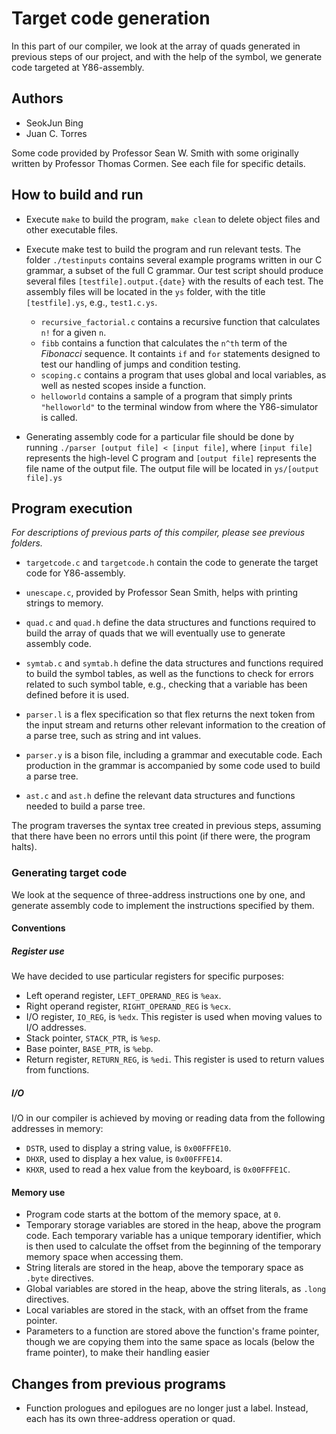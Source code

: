 # Target code generation

In this part of our compiler, we look at the array of quads generated in previous steps of our project, and with the help of the symbol, we generate code targeted at Y86-assembly.

## Authors
- SeokJun Bing
- Juan C. Torres

Some code provided by Professor Sean W. Smith with some originally written by Professor Thomas Cormen. See each file for specific details.

## How to build and run

- Execute `make` to build the program, `make clean` to delete object files and other executable files.

- Execute make test to build the program and run relevant tests. The folder `./testinputs` contains several example programs written in our C grammar, a subset of the full C grammar. Our test script should produce several files `[testfile].output.{date}` with the results of each test. The assembly files will be located in the `ys` folder, with the title `[testfile].ys`, e.g., `test1.c.ys`.

    - `recursive_factorial.c` contains a recursive function that calculates `n!` for a given `n`.
    - `fibb` contains a function that calculates the `n^th` term of the _Fibonacci_ sequence. It containts `if` and `for` statements designed to test our handling of jumps and condition testing.
    - `scoping.c` contains a program that uses global and local variables, as well as nested scopes inside a function.
    - `helloworld` contains a sample of a program that simply prints `"helloworld"` to the terminal window from where the Y86-simulator is called.


- Generating assembly code for a particular file should be done by running `./parser [output file] < [input file]`, where `[input file]` represents the high-level C program and `[output file]` represents the file name of the output file. The output file will be located in `ys/[output file].ys`

## Program execution

*For descriptions of previous parts of this compiler, please see previous folders.*

- `targetcode.c` and `targetcode.h` contain the code to generate the target code for Y86-assembly.

- `unescape.c`, provided by Professor Sean Smith, helps with printing strings to memory.

- `quad.c` and `quad.h` define the data structures and functions required to build the array of quads that we will eventually use to generate assembly code.

- `symtab.c` and `symtab.h` define the data structures and functions required to build the symbol tables, as well as the functions to check for errors related to such symbol table,
e.g., checking that a variable has been defined before it is used.

- `parser.l` is a flex specification so that flex returns the next token from the input stream and returns other relevant information to the creation of a parse tree, such as string and int values.

- `parser.y` is a bison file, including a grammar and executable code. Each production in the grammar is accompanied by some code used to build a parse tree.

- `ast.c` and `ast.h` define the relevant data structures and functions needed to build a parse tree.

The program traverses the syntax tree created in previous steps, assuming that there have been no errors until this point (if there were, the program halts).


### Generating target code

We look at the sequence of three-address instructions one by one, and generate assembly code to implement the instructions specified by them.

#### Conventions
##### Register use

We have decided to use particular registers for specific purposes:


- Left operand register, `LEFT_OPERAND_REG` is `%eax`.
- Right operand register, `RIGHT_OPERAND_REG` is `%ecx`.
- I/O register, `IO_REG`, is `%edx`. This register is used when moving values to I/O addresses.
- Stack pointer, `STACK_PTR`, is `%esp`.
- Base pointer, `BASE_PTR`, is `%ebp`.
- Return register, `RETURN_REG`, is `%edi`. This register is used to return values from functions.

##### I/O

I/O in our compiler is achieved by moving or reading data from the following addresses in memory:


- `DSTR`, used to display a string value, is `0x00FFFE10`.
- `DHXR`, used to display a hex value, is `0x00FFFE14`.
- `KHXR`, used to read a hex value from the keyboard, is `0x00FFFE1C`.

#### Memory use

- Program code starts at the bottom of the memory space, at `0`.
- Temporary storage variables are stored in the heap, above the program code. Each temporary variable has a unique temporary identifier, which is then used to calculate the offset from the beginning of the temporary memory space when accessing them.
- String literals are stored in the heap, above the temporary space as `.byte` directives.
- Global variables are stored in the heap, above the string literals, as `.long` directives.
- Local variables are stored in the stack, with an offset from the frame pointer.
- Parameters to a function are stored above the function's frame pointer, though we are copying them into the same space as locals (below the frame pointer), to make their handling easier

## Changes from previous programs

- Function prologues and epilogues are no longer just a label. Instead, each has its own three-address operation or quad.
